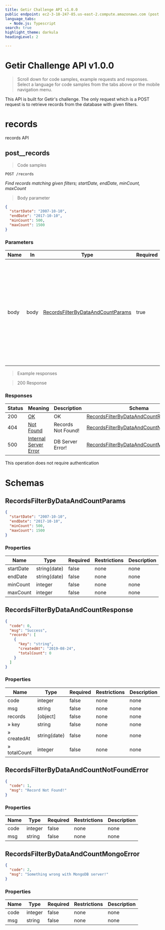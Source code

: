 ```yaml
---
title: Getir Challenge API v1.0.0
public endpoint: ec2-3-18-247-85.us-east-2.compute.amazonaws.com (post /records)
language_tabs:
  - Node.js: Typescript
search: true
highlight_theme: darkula
headingLevel: 2

---
```


<!-- Generator: Widdershins v4.0.1 -->

<h1 id="getir-challenge-api">Getir Challenge API v1.0.0</h1>

> Scroll down for code samples, example requests and responses. Select a language for code samples from the tabs above or the mobile navigation menu.

This API is built for Getir's challenge. The only request which is a POST request is to retrieve records from the database with given filters.

<h1 id="getir-challenge-api-records">records</h1>

records API

## post__records

> Code samples

`POST /records`

*Find records matching given filters; startDate, endDate, minCount, maxCount*

> Body parameter

```json
{
  "startDate": "2007-10-10",
  "endDate": "2017-10-10",
  "minCount": 500,
  "maxCount": 1500
}
```

<h3 id="post__records-parameters">Parameters</h3>

|Name|In|Type|Required|Description|
|---|---|---|---|---|
|body|body|[RecordsFilterByDataAndCountParams](#schemarecordsfilterbydataandcountparams)|true|Results will be records that later than "startDate" and earlier than "endDate", at the same time, totalCount should be bigger than minCount and smaller than maxCount|

> Example responses

> 200 Response

<h3 id="post__records-responses">Responses</h3>

|Status|Meaning|Description|Schema|
|---|---|---|---|
|200|[OK](https://tools.ietf.org/html/rfc7231#section-6.3.1)|OK|[RecordsFilterByDataAndCountResponse](#schemarecordsfilterbydataandcountresponse)|
|404|[Not Found](https://tools.ietf.org/html/rfc7231#section-6.5.4)|Records Not Found!|[RecordsFilterByDataAndCountNotFoundError](#schemarecordsfilterbydataandcountnotfounderror)|
|500|[Internal Server Error](https://tools.ietf.org/html/rfc7231#section-6.6.1)|DB Server Error!|[RecordsFilterByDataAndCountMongoError](#schemarecordsfilterbydataandcountmongoerror)|

<aside class="success">
This operation does not require authentication
</aside>

# Schemas

<h2 id="tocS_RecordsFilterByDataAndCountParams">RecordsFilterByDataAndCountParams</h2>
<!-- backwards compatibility -->
<a id="schemarecordsfilterbydataandcountparams"></a>
<a id="schema_RecordsFilterByDataAndCountParams"></a>
<a id="tocSrecordsfilterbydataandcountparams"></a>
<a id="tocsrecordsfilterbydataandcountparams"></a>

```json
{
  "startDate": "2007-10-10",
  "endDate": "2017-10-10",
  "minCount": 500,
  "maxCount": 1500
}

```

### Properties

|Name|Type|Required|Restrictions|Description|
|---|---|---|---|---|
|startDate|string(date)|false|none|none|
|endDate|string(date)|false|none|none|
|minCount|integer|false|none|none|
|maxCount|integer|false|none|none|

<h2 id="tocS_RecordsFilterByDataAndCountResponse">RecordsFilterByDataAndCountResponse</h2>
<!-- backwards compatibility -->
<a id="schemarecordsfilterbydataandcountresponse"></a>
<a id="schema_RecordsFilterByDataAndCountResponse"></a>
<a id="tocSrecordsfilterbydataandcountresponse"></a>
<a id="tocsrecordsfilterbydataandcountresponse"></a>

```json
{
  "code": 0,
  "msg": "Success",
  "records": [
    {
      "key": "string",
      "createdAt": "2019-08-24",
      "totalCount": 0
    }
  ]
}

```

### Properties

|Name|Type|Required|Restrictions|Description|
|---|---|---|---|---|
|code|integer|false|none|none|
|msg|string|false|none|none|
|records|[object]|false|none|none|
|» key|string|false|none|none|
|» createdAt|string(date)|false|none|none|
|» totalCount|integer|false|none|none|

<h2 id="tocS_RecordsFilterByDataAndCountNotFoundError">RecordsFilterByDataAndCountNotFoundError</h2>
<!-- backwards compatibility -->
<a id="schemarecordsfilterbydataandcountnotfounderror"></a>
<a id="schema_RecordsFilterByDataAndCountNotFoundError"></a>
<a id="tocSrecordsfilterbydataandcountnotfounderror"></a>
<a id="tocsrecordsfilterbydataandcountnotfounderror"></a>

```json
{
  "code": 1,
  "msg": "Record Not Found!"
}

```

### Properties

|Name|Type|Required|Restrictions|Description|
|---|---|---|---|---|
|code|integer|false|none|none|
|msg|string|false|none|none|

<h2 id="tocS_RecordsFilterByDataAndCountMongoError">RecordsFilterByDataAndCountMongoError</h2>
<!-- backwards compatibility -->
<a id="schemarecordsfilterbydataandcountmongoerror"></a>
<a id="schema_RecordsFilterByDataAndCountMongoError"></a>
<a id="tocSrecordsfilterbydataandcountmongoerror"></a>
<a id="tocsrecordsfilterbydataandcountmongoerror"></a>

```json
{
  "code": 2,
  "msg": "Something wrong with MongoDB server!"
}

```

### Properties

|Name|Type|Required|Restrictions|Description|
|---|---|---|---|---|
|code|integer|false|none|none|
|msg|string|false|none|none|

